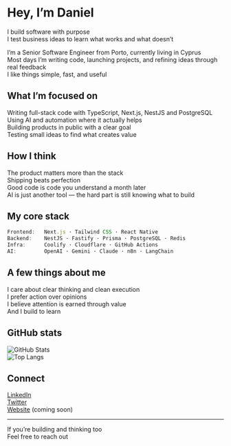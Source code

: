 # Hey, I’m Daniel

I build software with purpose  
I test business ideas to learn what works and what doesn’t  

I’m a Senior Software Engineer from Porto, currently living in Cyprus  
Most days I’m writing code, launching projects, and refining ideas through real feedback  
I like things simple, fast, and useful

## What I’m focused on

Writing full-stack code with TypeScript, Next.js, NestJS and PostgreSQL  
Using AI and automation where it actually helps  
Building products in public with a clear goal  
Testing small ideas to find what creates value  

## How I think

The product matters more than the stack  
Shipping beats perfection  
Good code is code you understand a month later  
AI is just another tool — the hard part is still knowing what to build

## My core stack

```ts
Frontend:   Next.js · Tailwind CSS · React Native  
Backend:    NestJS · Fastify · Prisma · PostgreSQL · Redis  
Infra:      Coolify · Cloudflare · GitHub Actions  
AI:         OpenAI · Gemini · Claude · n8n · LangChain
```


## A few things about me

I care about clear thinking and clean execution  
I prefer action over opinions  
I believe attention is earned through value  
And I build to learn

## GitHub stats

![GitHub Stats](https://github-readme-stats.vercel.app/api?username=dmend3z&show_icons=true&theme=radical)  
![Top Langs](https://github-readme-stats.vercel.app/api/top-langs/?username=dmend3z&layout=compact&theme=radical)

## Connect

[LinkedIn](https://linkedin.com/in/daniimendes)  
[Twitter](https://x.com/daniimendes22)  
[Website](https://danbuilds.dev) (coming soon)

---

If you’re building and thinking too  
Feel free to reach out
